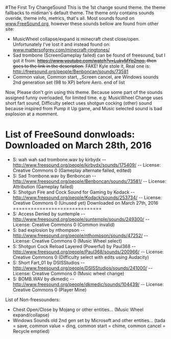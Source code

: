 #The First Try ChangeSound
This is the 1st change sound theme. the theme fallbacks to midiman's default theme.
The theme only contains sounds overide, theme info, metrics, that's all.
Most sounds found on www.FreeSound.org, however these sounds bellow are found from other site:
- MusicWheel collapse/expand is minecraft chest close/open. Unfortunately I've lost it and instead found on: www.mattersofgrey.com/minecraft-ringtones/
- Sad trombone (ScreenGameplay failed) can be found of freesound, but I got it from: ~~https://www.youtube.com/watch?v=LukyMYp2noo, then goes to the link in the description.~~ FAKE! Kyle stole it, Real one is: http://freesound.org/people/Benboncan/sounds/73581
- Common value, Common start, _Screen cancel, are Windows sounds 2nd generation set (98 to XP) before Aero.
end of list

Now, Please don't grin using this theme. Because some part of the sounds assigned funny overloaded, for limited time.
e.g: MusicWheel Change uses short fart sound, Difficulty select uses shotgun cocking (other) sound because inspired from Pump it Up game,
and Music selected sound is bad explosion at a momment.

List of FreeSound donwloads:
Downloaded on March 28th, 2016
==============================
- S: wah wah sad trombone.wav by kirbydx -- http://www.freesound.org/people/kirbydx/sounds/175409/ -- License: Creative Commons 0 (Gameplay alternate failed, edited)
- S: Sad Trombone.wav by Benboncan -- http://www.freesound.org/people/Benboncan/sounds/73581/ -- License: Attribution (Gameplay failed)
- S: Shotgun Fire and Cock Sound for Gaming by Kodack -- http://www.freesound.org/people/Kodack/sounds/253734/ -- License: Creative Commons 0 (Unused yet)
Downloaded on March 27th, 2016
==============================
- S: Access Denied by suntemple -- http://www.freesound.org/people/suntemple/sounds/249300/ -- License: Creative Commons 0 (Common invalid)
- S: bad explosion by nthompson -- http://www.freesound.org/people/nthompson/sounds/47252/ -- License: Creative Commons 0 (Music Wheel select)
- S: Shotgun Cock Reload Layered (Powerful) by Paul368 -- http://www.freesound.org/people/Paul368/sounds/200966/ -- License: Creative Commons 0 (Difficulty select with edits using Audacity)
- S: Short Fart_01 by DSISStudios -- http://www.freesound.org/people/DSISStudios/sounds/241000/ -- License: Creative Commons 0 (Music wheel change)
- S: BOMB.WAV by dkmedic -- http://www.freesound.org/people/dkmedic/sounds/104439/ -- License: Creative Commons 0 (Player Mine)
     

List of Non-freesounders:
- Chest Open/Close by Mojang or other entities... (Music Wheel expand/collapse)
- Windows Sounds old 2nd gen set by Microsoft and other entities... (tada = save, common value = ding, common start = chime, common cancel = Recycle emptied)
